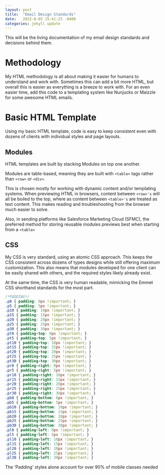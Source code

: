```yaml
---
layout: post
title:  "Email Design Standards"
date:   2022-8-03 15:41:23 -0400
categories: jekyll update
---
```


This will be the living documentation of my email design standards and decisions behind them.

# Methodology
My HTML methodology is all about making it easier for humans to understand and work with. Sometimes this can add a bit more HTML, but overall this is easier as everything is a breeze to work with. For an even easier time, add this code to a templating system like Nunjucks or Maizzle for some awesome HTML emails.

# Basic HTML Template

Using my basic HTML template, code is easy to keep consistent even with dozens of clients with individual styles and page layouts.

## Modules

HTML templates are built by stacking Modules on top one another. 

Modules are table-based, meaning they are built with `<table>` tags rather than `<row>` or `<div>`. 

This is chosen mostly for working with dynamic content and/or templating systems. When previewing HTML in browsers, content between `<row>'s` will all be boiled to the top, where as content between `<table>'s` are treated as text content. This makes reading and troubleshooting from the browser much easier to solve.

Also, in sending platforms like Salesforce Marketing Cloud (SFMC), the preferred method for storing reusable modules previews best when starting from a `<table>`

## CSS

My CSS is very standard, using an atomic CSS approach. This keeps the CSS consistent across dozens of types designs while still offering maximum customization. This also means that modules developed for one client can be easily shared with others, and the required styles likely already exist.

At the same time, the CSS is very human readable, mimicking the Emmet CSS shorthand standards for the most part.

```css
/*PADDING*/
.p0 { padding: 0px !important; }
.p5 { padding: 5px !important; }
.p10 { padding: 10px !important; }
.p15 { padding: 15px !important; }
.p20 { padding: 20px !important; }
.p25 { padding: 25px !important; }
.p30 { padding: 30px !important; }
.pt0 { padding-top: 0px !important; }
.pt5 { padding-top: 5px !important; }
.pt10 { padding-top: 10px !important; }
.pt15 { padding-top: 15px !important; }
.pt20 { padding-top: 20px !important; }
.pt25 { padding-top: 25px !important; }
.pt30 { padding-top: 30px !important; }
.pr0 { padding-right: 0px !important; }
.pr5 { padding-right: 5px !important; }
.pr10 { padding-right: 10px !important; }
.pr15 { padding-right: 15px !important; }
.pr20 { padding-right: 20px !important; }
.pr25 { padding-right: 25px !important; }
.pr30 { padding-right: 30px !important; }
.pb0 { padding-bottom: 0px !important; }
.pb5 { padding-bottom: 5px !important; }
.pb10 { padding-bottom: 10px !important; }
.pb15 { padding-bottom: 15px !important; }
.pb20 { padding-bottom: 20px !important; }
.pb25 { padding-bottom: 25px !important; }
.pb30 { padding-bottom: 30px !important; }
.pl0 { padding-left: 0px !important; }
.pl5 { padding-left: 5px !important; }
.pl10 { padding-left: 10px !important; }
.pl15 { padding-left: 15px !important; }
.pl20 { padding-left: 20px !important; }
.pl25 { padding-left: 25px !important; }
.pl30 { padding-left: 30px !important; }
```

The 'Padding' styles alone account for over 90% of mobile classes needed


